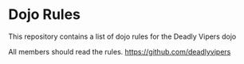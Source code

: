 Dojo Rules
==========

This repository contains a list of dojo rules for the Deadly Vipers dojo

All members should read the rules. https://github.com/deadlyvipers
